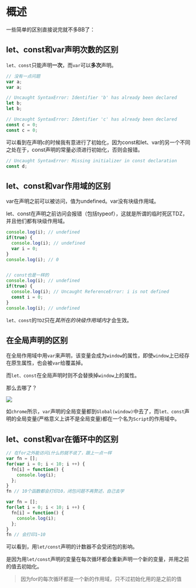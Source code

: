 # 概述
一些简单的区别直接说完就不多BB了：

## let、const和var声明次数的区别
`let、const`只能声明**一次**，而`var`可以**多次**声明。
```javascript
// 没有一点问题
var a;
var a;

// Uncaught SyntaxError: Identifier 'b' has already been declared
let b;
let b;

// Uncaught SyntaxError: Identifier 'c' has already been declared
const c = 0;
const c = 0;
```

可以看到在声明c的时候我有意进行了初始化，因为const和let、var的另一个不同之处在于，const声明的常量必须进行初始化，否则会报错。
```javascript
// Uncaught SyntaxError: Missing initializer in const declaration
const d;
```

## let、const和var作用域的区别
var在声明之前可以被访问，值为undefined。var没有块级作用域。

let、const在声明之前访问会报错（包括typeof），这就是所谓的临时死区TDZ，并且他们都有块级作用域。
```javascript
console.log(i); // undefined
if(true) {
  console.log(i); // undefined
  var i = 0;
}
console.log(i); // 0


// const也是一样的
console.log(i); // undefined
if(true) {
  console.log(i); // Uncaught ReferenceError: i is not defined
  const i = 0;
}
console.log(i); // undefined
```

`let、const`的`TDZ`只在*其所在的块级作用域内*才会生效。

## 在全局声明的区别
在全局作用域中用`var`来声明，该变量会成为`window`的属性，即使`window`上已经存在原生属性，也会被`var`给覆盖掉。

而`let、const`在全局声明时则不会替换掉`window`上的属性。

那么去哪了？

![](https://user-gold-cdn.xitu.io/2018/11/28/1675884d28f3726f?w=233&h=215&f=png&s=8585)

如`chrome`所示，`var`声明的全局变量都到`Global(window)`中去了，而`let、const`声明的全局变量(严格意义上讲不是全局变量)都在一个名为`Script`的作用域中。

## let、const和var在循环中的区别
```javascript
// 在for之外能访问i什么的就不说了，跟上一点一样
var fn = [];
for(var i = 0; i < 10; i ++) {
  fn[i] = function() {
    console.log(i);
  };
}
fn // 10个函数都会打印10，闭包问题不再赘述，自己去学

var fn = [];
for(let i = 0; i < 10; i ++) {
  fn[i] = function() {
    console.log(i);
  };
}
fn // 会打印1~10
```
可以看到，用`let/const`声明的计数器不会受闭包的影响。

是因为用`let/const`声明的变量在每次循环都会重新声明一个新的变量，并用之前的值去初始化。
> 因为for的每次循环都是一个新的作用域，只不过初始化用的是之前的值